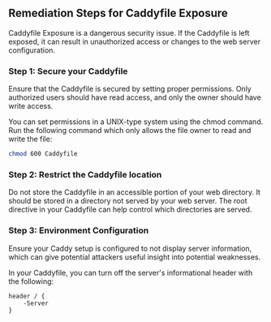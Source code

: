 

## Remediation Steps for Caddyfile Exposure
Caddyfile Exposure is a dangerous security issue. If the Caddyfile is left exposed, it can result in unauthorized access or changes to the web server configuration. 

### Step 1: Secure your Caddyfile
Ensure that the Caddyfile is secured by setting proper permissions. Only authorized users should have read access, and only the owner should have write access. 

You can set permissions in a UNIX-type system using the chmod command. Run the following command which only allows the file owner to read and write the file:
```bash
chmod 600 Caddyfile
```
### Step 2: Restrict the Caddyfile location
Do not store the Caddyfile in an accessible portion of your web directory. It should be stored in a directory not served by your web server. The root directive in your Caddyfile can help control which directories are served.

### Step 3: Environment Configuration
Ensure your Caddy setup is configured to not display server information, which can give potential attackers useful insight into potential weaknesses.

In your Caddyfile, you can turn off the server's informational header with the following:
```caddy
header / {
    -Server
}
```